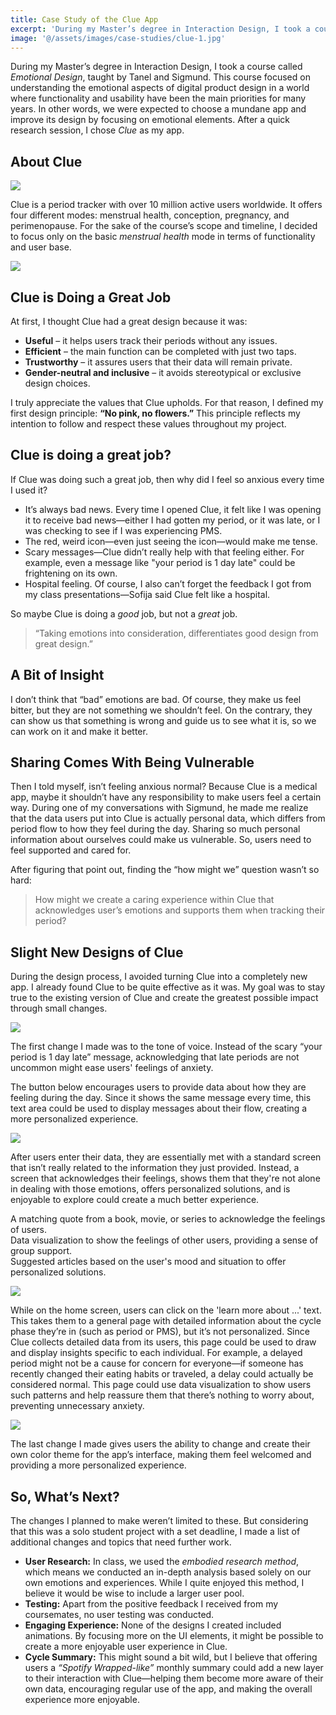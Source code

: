 ```yaml
---
title: Case Study of the Clue App
excerpt: 'During my Master’s degree in Interaction Design, I took a course called *Emotional Design*, taught by Tanel and Sigmund. This course focused on understanding the emotional aspects of digital product design in a world where functionality and usability have been the main priorities for many years. In other words, we were expected to choose a mundane app and improve its design by focusing on emotional elements. After a quick research session, I chose *Clue* as my app.'
image: '@/assets/images/case-studies/clue-1.jpg'
---
```


During my Master’s degree in Interaction Design, I took a course called _Emotional Design_, taught by Tanel and Sigmund. This course focused on understanding the emotional aspects of digital product design in a world where functionality and usability have been the main priorities for many years. In other words, we were expected to choose a mundane app and improve its design by focusing on emotional elements. After a quick research session, I chose _Clue_ as my app.

## About Clue

![](@/assets/images/case-studies/clue-1.jpg)

Clue is a period tracker with over 10 million active users worldwide. It offers four different modes: menstrual health, conception, pregnancy, and perimenopause. For the sake of the course’s scope and timeline, I decided to focus only on the basic _menstrual health_ mode in terms of functionality and user base.

![](@/assets/images/case-studies/clue-2.jpg)

## Clue is Doing a Great Job

At first, I thought Clue had a great design because it was:

- **Useful** – it helps users track their periods without any issues.
- **Efficient** – the main function can be completed with just two taps.
- **Trustworthy** – it assures users that their data will remain private.
- **Gender-neutral and inclusive** – it avoids stereotypical or exclusive design choices.

I truly appreciate the values that Clue upholds. For that reason, I defined my first design principle: **“No pink, no flowers.”** This principle reflects my intention to follow and respect these values throughout my project.

## Clue is doing a great job?

If Clue was doing such a great job, then why did I feel so anxious every time I used it?

- It’s always bad news. Every time I opened Clue, it felt like I was opening it to receive bad news—either I had gotten my period, or it was late, or I was checking to see if I was experiencing PMS.
- The red, weird icon—even just seeing the icon—would make me tense.
- Scary messages—Clue didn’t really help with that feeling either. For example, even a message like "your period is 1 day late" could be frightening on its own.
- Hospital feeling. Of course, I also can’t forget the feedback I got from my class presentations—Sofija said Clue felt like a hospital.

So maybe Clue is doing a _good_ job, but not a _great_ job.

> “Taking emotions into consideration, differentiates good design from great design.”

## A Bit of Insight

I don’t think that “bad” emotions are bad. Of course, they make us feel bitter, but they are not something we shouldn’t feel. On the contrary, they can show us that something is wrong and guide us to see what it is, so we can work on it and make it better.

## Sharing Comes With Being Vulnerable

Then I told myself, isn’t feeling anxious normal? Because Clue is a medical app, maybe it shouldn’t have any responsibility to make users feel a certain way. During one of my conversations with Sigmund, he made me realize that the data users put into Clue is actually personal data, which differs from period flow to how they feel during the day. Sharing so much personal information about ourselves could make us vulnerable. So, users need to feel supported and cared for.

After figuring that point out, finding the “how might we” question wasn’t so hard:

> How might we create a caring experience within Clue that acknowledges user’s emotions and supports them when tracking their period?

## Slight New Designs of Clue

During the design process, I avoided turning Clue into a completely new app. I already found Clue to be quite effective as it was. My goal was to stay true to the existing version of Clue and create the greatest possible impact through small changes.

![](@/assets/images/case-studies/clue-3.jpg)

The first change I made was to the tone of voice. Instead of the scary “your period is 1 day late” message, acknowledging that late periods are not uncommon might ease users' feelings of anxiety.

The button below encourages users to provide data about how they are feeling during the day. Since it shows the same message every time, this text area could be used to display messages about their flow, creating a more personalized experience.

![](@/assets/images/case-studies/clue-4.jpg)

After users enter their data, they are essentially met with a standard screen that isn’t really related to the information they just provided. Instead, a screen that acknowledges their feelings, shows them that they're not alone in dealing with those emotions, offers personalized solutions, and is enjoyable to explore could create a much better experience.

A matching quote from a book, movie, or series to acknowledge the feelings of users.  
Data visualization to show the feelings of other users, providing a sense of group support.  
Suggested articles based on the user's mood and situation to offer personalized solutions.

![](@/assets/images/case-studies/clue-5.jpg)

While on the home screen, users can click on the 'learn more about ...' text. This takes them to a general page with detailed information about the cycle phase they’re in (such as period or PMS), but it’s not personalized. Since Clue collects detailed data from its users, this page could be used to draw and display insights specific to each individual. For example, a delayed period might not be a cause for concern for everyone—if someone has recently changed their eating habits or traveled, a delay could actually be considered normal. This page could use data visualization to show users such patterns and help reassure them that there’s nothing to worry about, preventing unnecessary anxiety.

![](@/assets/images/case-studies/clue-6.jpg)

The last change I made gives users the ability to change and create their own color theme for the app’s interface, making them feel welcomed and providing a more personalized experience.

## So, What’s Next?

The changes I planned to make weren’t limited to these. But considering that this was a solo student project with a set deadline, I made a list of additional changes and topics that need further work.

- **User Research:** In class, we used the _embodied research method_, which means we conducted an in-depth analysis based solely on our own emotions and experiences. While I quite enjoyed this method, I believe it would be wise to include a larger user pool.
- **Testing:** Apart from the positive feedback I received from my coursemates, no user testing was conducted.
- **Engaging Experience:** None of the designs I created included animations. By focusing more on the UI elements, it might be possible to create a more enjoyable user experience in Clue.
- **Cycle Summary:** This might sound a bit wild, but I believe that offering users a _“Spotify Wrapped-like”_ monthly summary could add a new layer to their interaction with Clue—helping them become more aware of their own data, encouraging regular use of the app, and making the overall experience more enjoyable.
